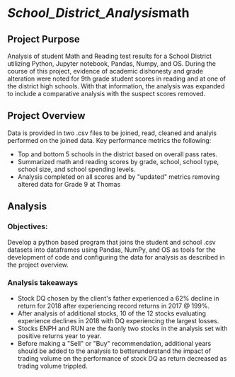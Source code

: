 #  ***School_District_Analysis***math 

##  Project Purpose
Analysis of student Math and Reading test results for a School District utilizing Python, Jupyter notebook, Pandas, Numpy, and OS. During the course of this project, evidence of academic dishonesty and grade alteration were noted for 9th grade student scores in reading and at one of the district high schools.  With that information, the analysis was expanded to include a comparative analysis with the suspect scores removed. 

##  Project Overview 
Data is provided in two .csv files to be joined, read, cleaned and analyis performed on the joined data. Key performance metrics the following:
  - Top and bottom 5 schools in the district based on overall pass rates.
  - Summarized math and reading scores by grade, school, school type, school size, and school spending levels.
  - Analysis completed on all scores and by "updated" metrics removing altered data for Grade 9 at Thomas
   
## Analysis 
### Objectives:            

Develop a python based program that joins the student and school .csv datasets into dataframes using Pandas, NumPy, and OS as tools for the development of code and configuring the data for analysis as described in the project overview.


 ### Analysis takeaways  
-  Stock DQ chosen by the client's father experienced a 62% decline in return for 2018 after experiencing record returns in 2017 @ 199%.
-  After analysis of additional stocks, 10 of the 12 stocks evaluating experience declines in 2018 with DQ experiencing the largest losses.
-  Stocks ENPH and RUN are the faonly two stocks in the analysis set with positive returns year to year.  
-  Before making a "Sell" or "Buy" recommendation, additional years should be added to the analysis to betterunderstand the impact of trading volume on the performance of stock DQ as return decreased as trading volume trippled.
